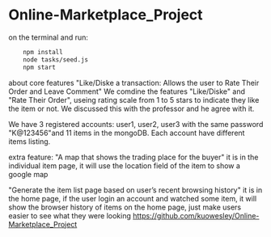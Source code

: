 # Online-Marketplace_Project
on the terminal and run:
```bash
	npm install
	node tasks/seed.js
	npm start
```

about core features "Like/Diske a transaction: Allows the user to Rate Their Order and Leave Comment"
We comdine the features "Like/Diske" and "Rate Their Order", useing rating scale from 1 to 5 stars to indicate
they like the item or not.
We discussed this with the professor and he agree with it.

We have 3 registered accounts: user1, user2, user3 with the same password "K@123456"and 11 items in the mongoDB.
Each account have different items listing.


extra feature:
"A map that shows the trading place for the buyer"
it is in the individual item page, it will use the location field of the item to show a google map


"Generate the item list page based on user’s recent browsing history"
it is in the home page, if the user login an account and watched some item, 
it will show the browser history of items on the home page, just make users easier to see what they were looking
https://github.com/kuowesley/Online-Marketplace_Project


